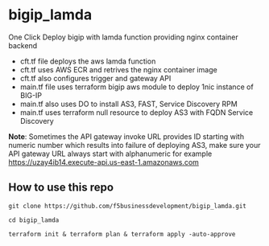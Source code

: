 # bigip_lamda
One Click Deploy bigip with lamda function providing nginx container backend

- cft.tf file deploys the aws lamda function
- cft.tf uses AWS ECR and retrives the nginx container image
- cft.tf also configures trigger and gateway API
- main.tf file uses terraform bigip aws module to deploy 1nic instance of BIG-IP
- main.tf also uses DO to install AS3, FAST, Service Discovery RPM
- main.tf uses terraform null resource to deploy AS3 with FQDN Service Discovery

**Note**: Sometimes the API gateway invoke URL provides ID starting with numeric
          number  which results into failure of deploying AS3, make  sure your
          API gateway URL always start with alphanumeric for example
          https://uzay4ib14.execute-api.us-east-1.amazonaws.com 

## How to use this repo
```
git clone https://github.com/f5businessdevelopment/bigip_lamda.git
````

```   
cd bigip_lamda
```
```
terraform init & terraform plan & terraform apply -auto-approve
```    
